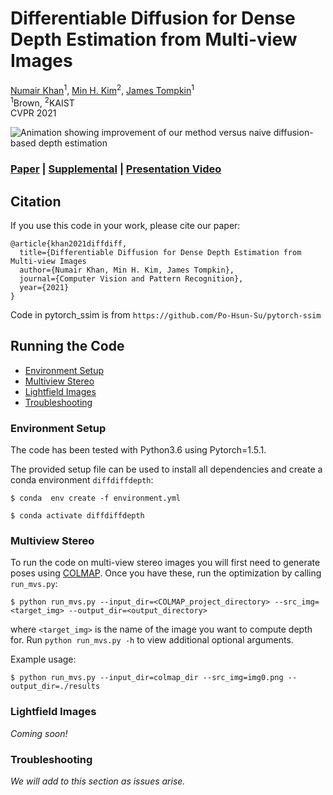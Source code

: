 
# Differentiable Diffusion for Dense Depth Estimation from Multi-view Images
[Numair Khan](https://cs.brown.edu/~nkhan6)<sup>1</sup>,
[Min H. Kim](http://vclab.kaist.ac.kr/minhkim/)<sup>2</sup>,
[James Tompkin](http://www.jamestompkin.com)<sup>1</sup><br>
<sup>1</sup>Brown, <sup>2</sup>KAIST<br>
CVPR 2021

![Animation showing improvement of our method versus naive diffusion-based depth estimation](http://visual.cs.brown.edu/projects/diffdiffdepth-webpage/img/teaser_dino_depth.gif)

### [Paper](http://arxiv.org/abs/2106.08917) | [Supplemental](http://visual.cs.brown.edu/projects/diffdiffdepth-webpage/docs/khan2021_diffdiffdepth_supp.pdf) | [Presentation Video](http://visual.cs.brown.edu/projects/diffdiffdepth-webpage/video/diffdiffdepth_cvpr2021.mp4) 

## Citation
If you use this code in your work, please cite our paper:

```
@article{khan2021diffdiff,
  title={Differentiable Diffusion for Dense Depth Estimation from Multi-view Images
  author={Numair Khan, Min H. Kim, James Tompkin},
  journal={Computer Vision and Pattern Recognition},
  year={2021}
}
```
Code in pytorch_ssim is from `https://github.com/Po-Hsun-Su/pytorch-ssim`

## Running the Code
* [Environment Setup](#environment)
* [Multiview Stereo](#mvs)
* [Lightfield Images](#lightfields)
* [Troubleshooting](#troubleshooting)

### Environment Setup
The code has been tested with Python3.6 using Pytorch=1.5.1.

The provided setup file can be used to install all dependencies and create a conda environment `diffdiffdepth`:

```$ conda  env create -f environment.yml```

```$ conda activate diffdiffdepth```

### Multiview Stereo
To run the code on multi-view stereo images you will first need to generate poses using [COLMAP](https://colmap.github.io). Once you have these, run the optimization by calling `run_mvs.py`:

```$ python run_mvs.py --input_dir=<COLMAP_project_directory> --src_img=<target_img> --output_dir=<output_directory>```

where `<target_img>` is the name of the image you want to compute depth for. Run `python run_mvs.py -h` to view additional optional arguments.

Example usage:

```$ python run_mvs.py --input_dir=colmap_dir --src_img=img0.png --output_dir=./results```

### Lightfield Images

*Coming soon!*

### Troubleshooting

_We will add to this section as issues arise._
